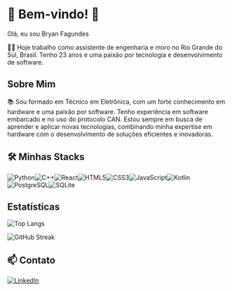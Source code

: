 # 🚀 Bem-vindo! 🚀

Olá, eu sou Bryan Fagundes

👨‍💻 Hoje trabalho como assistente de engenharia e moro no Rio Grande do Sul, Brasil. Tenho 23 anos e uma paixão por tecnologia e desenvolvimento de software.

## Sobre Mim

📚 Sou formado em Técnico em Eletrônica, com um forte conhecimento em hardware e uma paixão por software. Tenho experiência em software embarcado e no uso do protocolo CAN. Estou sempre em busca de aprender e aplicar novas tecnologias, combinando minha expertise em hardware com o desenvolvimento de soluções eficientes e inovadoras.

## 🛠️ Minhas Stacks

 ![Python](https://img.shields.io/badge/python-3670A0?style=for-the-badge&logo=python&logoColor=ffdd54)![C++](https://img.shields.io/badge/C%2B%2B-00599C?style=for-the-badge&logo=c%2B%2B&logoColor=white)![React](https://img.shields.io/badge/React-20232A?style=for-the-badge&logo=react&logoColor=61DAFB)![HTML5](https://img.shields.io/badge/HTML5-E34F26?style=for-the-badge&logo=html5&logoColor=white)![CSS3](https://img.shields.io/badge/CSS3-1572B6?style=for-the-badge&logo=css3&logoColor=white)![JavaScript](https://img.shields.io/badge/JavaScript-F7DF1E?style=for-the-badge&logo=javascript&logoColor=black)![Kotlin](https://img.shields.io/badge/Kotlin-0095D5?&style=for-the-badge&logo=kotlin&logoColor=white)![PostgreSQL](https://img.shields.io/badge/PostgreSQL-000?style=for-the-badge&logo=postgresql)![SQLite](https://img.shields.io/badge/SQLite-000?style=for-the-badge&logo=sqlite&logoColor=07405E)
  
## Estatísticas

![Top Langs](https://github-readme-stats.vercel.app/api/top-langs/?username=BryanFag&layout=compact&theme=dark&bg_color=000000&title_color=ffffff&text_color=ffffff)

![GitHub Streak](https://github-readme-streak-stats.herokuapp.com?user=SEU_USUARIO&theme=black-ice&background=000000&stroke=FFFFFF&ring=FFFFFF&fire=FFFFFF&currStreakNum=FFFFFF&sideNums=FFFFFF&currStreakLabel=FFFFFF&sideLabels=FFFFFF&dates=FFFFFF)

## 📫 Contato

[![LinkedIn](https://img.shields.io/badge/LinkedIn-💼-blue)](https://www.linkedin.com/in/bryan-machado-fagundes-1b66231b2/)
